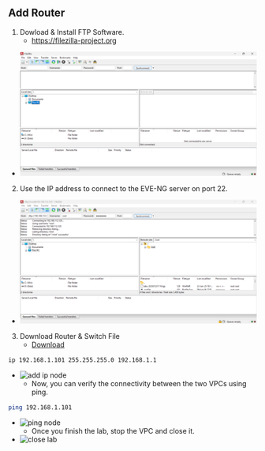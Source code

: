 ## Add Router
1. Dowload & Install FTP Software.
    - https://filezilla-project.org
-  ![ftp](imgs/ftp.png)

2. Use the IP address to connect to the EVE-NG server on port 22.
- ![conn Ftp](imgs/connFtp.png)

3. Download Router & Switch File
    - [Download](https://drive.google.com/drive/folders/1-PfBdcoa2BJnFKN_nMBsjHqRNQ2H4avU?usp=sharing)

```bash
ip 192.168.1.101 255.255.255.0 192.168.1.1
```
- ![add ip node](imgs/addIpNode.png)
    - Now, you can verify the connectivity between the two VPCs using ping.
```bash
ping 192.168.1.101
```
- ![ping node](imgs/pingNode.png)
    - Once you finish the lab, stop the VPC and close it.
- ![close lab](imgs/closeLab.png)